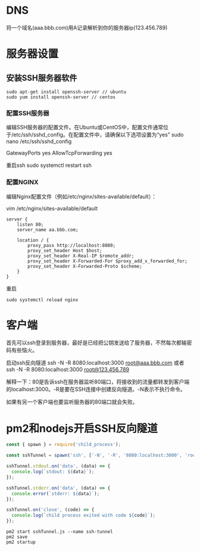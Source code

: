 # DNS
将一个域名(aaa.bbb.com)用A记录解析到你的服务器ip(123.456.789)

# 服务器设置
## 安装SSH服务器软件
```
sudo apt-get install openssh-server // ubuntu
sudo yum install openssh-server // centos
```

### 配置SSH服务器
编辑SSH服务器的配置文件。在Ubuntu或CentOS中，配置文件通常位于/etc/ssh/sshd_config。在配置文件中，请确保以下选项设置为“yes”
sudo nano /etc/ssh/sshd_config

GatewayPorts yes
AllowTcpForwarding yes

重启ssh
    sudo systemctl restart ssh

### 配置NGINX
编辑Nginx配置文件（例如/etc/nginx/sites-available/default）：

vim /etc/nginx/sites-available/default

```
server {
    listen 80;
    server_name aa.bbb.com;

    location / {
        proxy_pass http://localhost:8080;
        proxy_set_header Host $host;
        proxy_set_header X-Real-IP $remote_addr;
        proxy_set_header X-Forwarded-For $proxy_add_x_forwarded_for;
        proxy_set_header X-Forwarded-Proto $scheme;
    }
}
```
重启
```
sudo systemctl reload nginx
```

# 客户端
首先可以ssh登录到服务器，最好是已经把公钥发送给了服务器，不然每次都输密码有些恼火。

启动ssh反向隧道
    ssh -N -R 8080:localhost:3000 root@aaa.bbb.com
或者
    ssh -N -R 8080:localhost:3000 root@123.456.789

解释一下：80是告诉ssh在服务器监听80端口，将接收到的流量都转发到客户端的localhost:3000。-R是要在SSH连接中创建反向隧道。-N表示不执行命令。

如果有另一个客户端也要监听服务器的80端口就会失败。

# pm2和nodejs开启SSH反向隧道

```js
const { spawn } = require('child_process');

const sshTunnel = spawn('ssh', ['-N', '-R', '8080:localhost:3000', 'root@ssh.englishspeaking.icu']);

sshTunnel.stdout.on('data', (data) => {
  console.log(`stdout: ${data}`);
});

sshTunnel.stderr.on('data', (data) => {
  console.error(`stderr: ${data}`);
});

sshTunnel.on('close', (code) => {
  console.log(`child process exited with code ${code}`);
});
```

```
pm2 start sshTunnel.js --name ssh-tunnel
pm2 save
pm2 startup
```